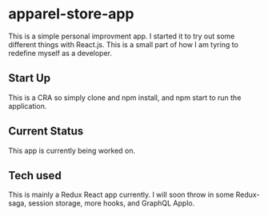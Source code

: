# apparel-store-app

This is a simple personal improvment app. I started it to try out some different things with React.js. This is a small part of how I am tyring to redefine myself as a developer.


## Start Up
This is a CRA so simply clone and npm install, and npm start to run the application.

## Current Status
This app is currently being worked on. 

## Tech used
This is mainly a Redux React app currently. 
I will soon throw in some Redux-saga, session storage, more hooks, and GraphQL Applo.